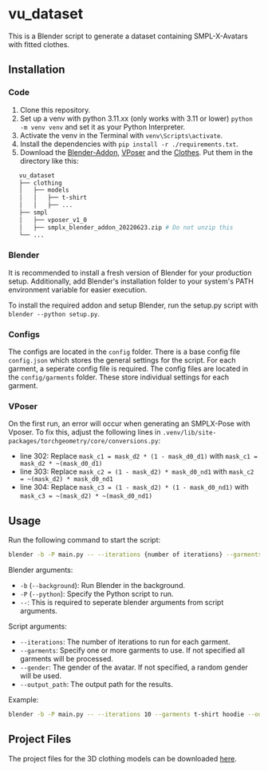 # vu_dataset

This is a Blender script to generate a dataset containing SMPL-X-Avatars with fitted clothes.

## Installation

### Code

1. Clone this repository.
2. Set up a venv with python 3.11.xx (only works with 3.11 or lower) `python -m venv venv` and set it as your Python Interpreter.
3. Activate the venv in the Terminal with `venv\Scripts\activate`.
4. Install the dependencies with `pip install -r ./requirements.txt`.
5. Download the [Blender-Addon](https://nextcloud.hof-university.de/s/SXQAAxskkddQD4E), [VPoser](https://nextcloud.hof-university.de/s/jFzqDKyj8DwDwE7) and the [Clothes](https://nextcloud.hof-university.de/s/FL7qc6ywYTGyEgK). Put them in the directory like this:

```bash
   vu_dataset
   ├── clothing
   │   ├── models
   │   │   ├── t-shirt
   │   │   ├── ...
   ├── smpl
   │   ├── vposer_v1_0
   │   ├── smplx_blender_addon_20220623.zip # Do not unzip this
   └── ...
```

### Blender

It is recommended to install a fresh version of Blender for your production setup.
Additionally, add Blender's installation folder to your system's PATH environment variable for easier execution.

To install the required addon and setup Blender, run the setup.py script with `blender --python setup.py`.

### Configs

The configs are located in the `config` folder. There is a base config file `config.json` which stores the general settings for the script. For each garment, a seperate config file is required. The config files are located in the `config/garments` folder. These store individual settings for each garment.

### VPoser

On the first run, an error will occur when generating an SMPLX-Pose with Vposer. To fix this, adjust the following lines in `.venv/lib/site-packages/torchgeometry/core/conversions.py`:

- line 302: Replace `mask_c1 = mask_d2 * (1 - mask_d0_d1)` with `mask_c1 = mask_d2 * ~(mask_d0_d1)`
- line 303: Replace `mask_c2 = (1 - mask_d2) * mask_d0_nd1` with `mask_c2 = ~(mask_d2) * mask_d0_nd1`
- line 304: Replace `mask_c3 = (1 - mask_d2) * (1 - mask_d0_nd1)` with `mask_c3 = ~(mask_d2) * ~(mask_d0_nd1)`

## Usage

Run the following command to start the script:

```bash
blender -b -P main.py -- --iterations {number of iterations} --garments {list of garments} --gender {gender of avatar} --output_path {path where the results should be saved}
```

Blender arguments:

- `-b` (`--background`): Run Blender in the background.
- `-P` (`--python`): Specify the Python script to run.
- `--`: This is required to seperate blender arguments from script arguments.

Script arguments:

- `--iterations`: The number of iterations to run for each garment.
- `--garments`: Specify one or more garments to use. If not specified all garments will be processed.
- `--gender`: The gender of the avatar. If not specified, a random gender will be used.
- `--output_path`: The output path for the results.

Example:

```bash
blender -b -P main.py -- --iterations 10 --garments t-shirt hoodie --output_path ./output
```

## Project Files

The project files for the 3D clothing models can be downloaded [here](https://nextcloud.hof-university.de/s/tFB6DtDLdiTZtgW).
